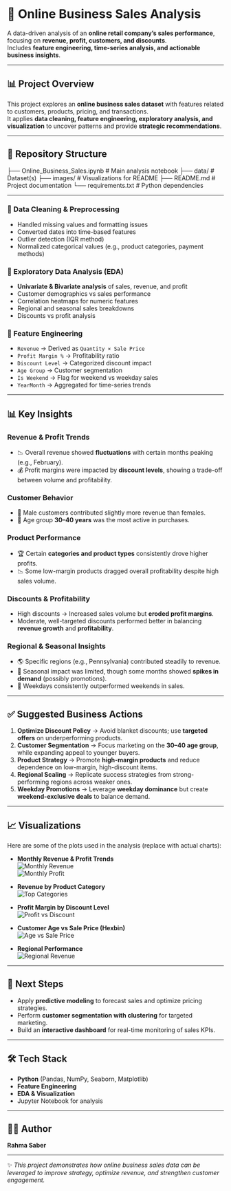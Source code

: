 # 🛒 Online Business Sales Analysis  

A data-driven analysis of an **online retail company’s sales performance**, focusing on **revenue, profit, customers, and discounts**.  
Includes **feature engineering, time-series analysis, and actionable business insights**.  

---

## 📊 Project Overview  
This project explores an **online business sales dataset** with features related to customers, products, pricing, and transactions.  
It applies **data cleaning, feature engineering, exploratory analysis, and visualization** to uncover patterns and provide **strategic recommendations**.  

---

## 📂 Repository Structure  
├── Online_Business_Sales.ipynb # Main analysis notebook
├── data/ # Dataset(s)
├── images/ # Visualizations for README
├── README.md # Project documentation
└── requirements.txt # Python dependencies

---

### 🔹 Data Cleaning & Preprocessing  
- Handled missing values and formatting issues  
- Converted dates into time-based features  
- Outlier detection (IQR method)  
- Normalized categorical values (e.g., product categories, payment methods)  

### 🔹 Exploratory Data Analysis (EDA)  
- **Univariate & Bivariate analysis** of sales, revenue, and profit  
- Customer demographics vs sales performance  
- Correlation heatmaps for numeric features  
- Regional and seasonal sales breakdowns  
- Discounts vs profit analysis  

### 🔹 Feature Engineering  
- `Revenue` → Derived as `Quantity × Sale Price`  
- `Profit Margin %` → Profitability ratio  
- `Discount Level` → Categorized discount impact  
- `Age Group` → Customer segmentation  
- `Is Weekend` → Flag for weekend vs weekday sales  
- `YearMonth` → Aggregated for time-series trends  

---

## 📊 Key Insights  

### Revenue & Profit Trends  
- 📉 Overall revenue showed **fluctuations** with certain months peaking (e.g., February).  
- 💰 Profit margins were impacted by **discount levels**, showing a trade-off between volume and profitability.  

### Customer Behavior  
- 👨 Male customers contributed slightly more revenue than females.  
- 🎯 Age group **30–40 years** was the most active in purchases.  

### Product Performance  
- 🏆 Certain **categories and product types** consistently drove higher profits.  
- 📉 Some low-margin products dragged overall profitability despite high sales volume.  

### Discounts & Profitability  
- High discounts → Increased sales volume but **eroded profit margins**.  
- Moderate, well-targeted discounts performed better in balancing **revenue growth** and **profitability**.  

### Regional & Seasonal Insights  
- 🌎 Specific regions (e.g., Pennsylvania) contributed steadily to revenue.  
- 🌸 Seasonal impact was limited, though some months showed **spikes in demand** (possibly promotions).  
- 📅 Weekdays consistently outperformed weekends in sales.  

---

## ✅ Suggested Business Actions  
1. **Optimize Discount Policy** → Avoid blanket discounts; use **targeted offers** on underperforming products.  
2. **Customer Segmentation** → Focus marketing on the **30–40 age group**, while expanding appeal to younger buyers.  
3. **Product Strategy** → Promote **high-margin products** and reduce dependence on low-margin, high-discount items.  
4. **Regional Scaling** → Replicate success strategies from strong-performing regions across weaker ones.  
5. **Weekday Promotions** → Leverage **weekday dominance** but create **weekend-exclusive deals** to balance demand.  

---

## 📈 Visualizations  

Here are some of the plots used in the analysis (replace with actual charts):  

- **Monthly Revenue & Profit Trends**  
  ![Monthly Revenue](images/monthly_revenue.png)  
  ![Monthly Profit](images/monthly_profit.png)  

- **Revenue by Product Category**  
  ![Top Categories](images/top_categories.png)  

- **Profit Margin by Discount Level**  
  ![Profit vs Discount](images/profit_discount.png)  

- **Customer Age vs Sale Price (Hexbin)**  
  ![Age vs Sale Price](images/age_vs_sale_price.png)  

- **Regional Performance**  
  ![Regional Revenue](images/regional_revenue.png)  

---

## 🚀 Next Steps  
- Apply **predictive modeling** to forecast sales and optimize pricing strategies.  
- Perform **customer segmentation with clustering** for targeted marketing.  
- Build an **interactive dashboard** for real-time monitoring of sales KPIs.  

---

## 🛠️ Tech Stack  
- **Python** (Pandas, NumPy, Seaborn, Matplotlib)  
- **Feature Engineering**  
- **EDA & Visualization**  
- Jupyter Notebook for analysis  

---

## 👩‍💻 Author  
**Rahma Saber**  

---

✨ *This project demonstrates how online business sales data can be leveraged to improve strategy, optimize revenue, and strengthen customer engagement.*  
